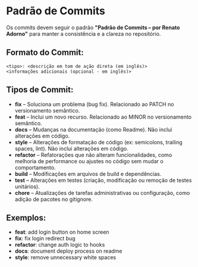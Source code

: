 # Padrão de Commits

Os commits devem seguir o padrão **"Padrão de Commits – por Renato Adorno"** para manter a consistência e a clareza no repositório.

## Formato do Commit:
```
<tipo>: <descrição em tom de ação direta (em inglês)>
<informações adicionais (opcional - em inglês)>
```

## Tipos de Commit:
- **fix** – Soluciona um problema (bug fix). Relacionado ao PATCH no versionamento semântico.
- **feat** – Inclui um novo recurso. Relacionado ao MINOR no versionamento semântico.
- **docs** – Mudanças na documentação (como Readme). Não inclui alterações em código.
- **style** – Alterações de formatação de código (ex: semicolons, trailing spaces, lint). Não inclui alterações em código.
- **refactor** – Refatorações que não alteram funcionalidades, como melhoria de performance ou ajustes no código sem mudar o comportamento.
- **build** – Modificações em arquivos de build e dependências.
- **test** – Alterações em testes (criação, modificação ou remoção de testes unitários).
- **chore** – Atualizações de tarefas administrativas ou configuração, como adição de pacotes no gitignore.

## Exemplos:
- **feat**: add login button on home screen
- **fix**: fix login redirect bug
- **refactor**: change auth logic to hooks
- **docs**: document deploy process on readme
- **style**: remove unnecessary white spaces
